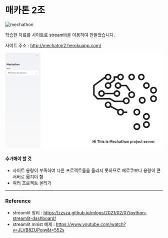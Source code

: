 # 매카톤 2조 
![mechathon](https://img.shields.io/badge/mechathon-streamlit-pink)

학습한 자료를 사이트로 streamlit을 이용하여 만들었습니다.

사이트 주소 : http://mechaton2.herokuapp.com/

![mechathon](pictures\streamlit.png)

#### 추가해야 할 것

- 사이트 용량이 부족하여 다른 프로젝트들을 올리지 못하므로 헤로쿠보다 용량이 큰 서버로 옮겨야 함
- 여러 프로젝트 올리기

- - -
### Reference

- streamlit 정리 : https://zzsza.github.io/mlops/2021/02/07/python-streamlit-dashboard/
- streamlit mnist 예제 : https://www.youtube.com/watch?v=JLVB8ZUPojw&t=552s